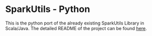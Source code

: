 # SparkUtils - Python

This is the python port of the already existing SparkUtils Library in Scala/Java.
The detailed README of the project can be found [here](https://github.com/gunnerVivek/SparkUtils/blob/master/README.md).
